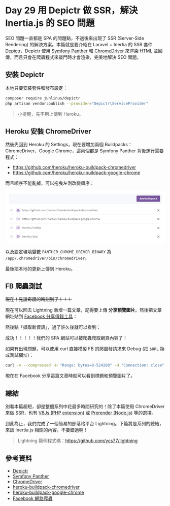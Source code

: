 # Day 29 用 Depictr 做 SSR，解決 Inertia.js 的 SEO 問題

SEO 問題一直都是 SPA 的問題點，不過後來出現了 SSR (Server-Side Rendering) 的解決方案。本篇就是要介紹在 Laravel + Inertia 的 SSR 套件 [Depictr](https://github.com/Juhlinus/depictr)，Depictr 使用 [Symfony Panther](https://github.com/symfony/panther) 和 [ChromeDriver](https://chromedriver.chromium.org/) 來渲染 HTML 並回傳，而且只會在爬蟲程式來敲門時才會渲染，完美地解決 SEO 問題。

## 安裝 Depictr

本地只要安裝套件和發布設定：

```bash
composer require juhlinus/depictr
php artisan vendor:publish --provider="Depictr\ServiceProvider"
```

> 小提醒，先不用上傳到 Heroku。

## Heroku 安裝 ChromeDriver

然後先回到 Heroku 的 Settings，現在要增加兩個 Buildpacks：ChromeDriver、Google Chrome，這兩個都是 Symfony Panther 背後運行需要程式：

* https://github.com/heroku/heroku-buildpack-chromedriver
* https://github.com/heroku/heroku-buildpack-google-chrome

而且順序不能亂掉，可以拖曳左測改變順序：

![](../images/day29-01.jpg)

以及設定環境變數 `PANTHER_CHROME_DRIVER_BINARY` 為 `/app/.chromedriver/bin/chromedriver`。

最後把本地的更新上傳到 Heroku。

## FB 爬蟲測試

~~現在！見證奇蹟的時刻到了！！！~~

現在可以回去 Lightning 新增一篇文章，記得要上傳 **分享預覽圖片**。然後把文章網址貼到 [Facebook 分享偵錯工具](https://developers.facebook.com/tools/debug/?locale=zh_TW)：

<!--  -->

然後點「擷取新資訊」，過了許久後就可以看到：

<!--  -->

成功！！！！！我們的 SPA 網站可以被爬蟲爬取網頁內容了！

如果有出現問題，可以使用 curl 直接模擬 FB 的爬蟲發請求來 Debug (把 `$URL`  換成測試網址)：

```bash
curl -v --compressed -H "Range: bytes=0-524288" -H "Connection: close" -A "facebookexternalhit/1.1 (+http://www.facebook.com/externalhit_uatext.php)" "$URL"
```

現在在 Facebook 分享這篇文章時就可以看到標題和預覽圖片了。

<!--  -->

## 總結

別看本篇超短，卻是整個系列中花最多時間研究的！除了本篇使用 ChromeDriver 來做 SSR，也有 [V8Js (PHP extension)](https://github.com/phpv8/v8js) 或 [Prerender (Node.js)](https://github.com/prerender/prerender) 等的選擇。

到此為止，我們完成了一個簡易的部落格平台 Lightning。下篇將是系列的總結，來談 Inertia.js 相關的內容，不要錯過啊！

> Lightning 範例程式碼：https://github.com/ycs77/lightning

## 參考資料

* [Depictr](https://github.com/Juhlinus/depictr)
* [Symfony Panther](https://github.com/symfony/panther)
* [ChromeDriver](https://chromedriver.chromium.org/)
* [heroku-buildpack-chromedriver](https://github.com/heroku/heroku-buildpack-chromedriver)
* [heroku-buildpack-google-chrome](https://github.com/heroku/heroku-buildpack-google-chrome)
* [Facebook 網路爬蟲](https://developers.facebook.com/docs/sharing/webmasters/crawler/?translation)
